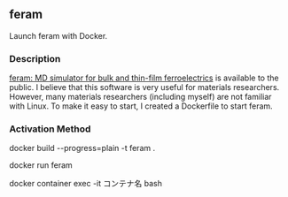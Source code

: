 ## feram
Launch feram with Docker.

### Description

[feram: MD simulator for bulk and thin-film ferroelectrics](https://loto.sourceforge.net/feram/index.en.html) is available to the public.
I believe that this software is very useful for materials researchers. However, many materials researchers (including myself) are not familiar with Linux.
To make it easy to start, I created a Dockerfile to start feram.

### Activation Method

docker build --progress=plain -t feram .

docker run feram

docker container exec -it コンテナ名 bash

